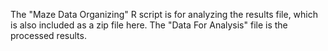 The "Maze Data Organizing" R script is for analyzing the results file, which is also included as a zip file here. The "Data For Analysis" file is the processed results.
